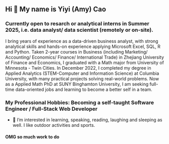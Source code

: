 ## Hi 👋 My name is Yiyi (Amy) Cao
### Currently open to resarch or analytical interns in Summer 2025, i.e. data analyst/ data scientist (remotely or on-site).
I bring years of experience as a data-driven business analyst, with strong analytical skills and hands-on experience applying Microsoft Excel, SQL, R and Python. Taken 2-year courses in Business (including Marketing/ Accounting/ Economics/ Finance/ International Trade) in Zhejiang University of Finance and Economics, I graduated with a Math major from University of Minnesota - Twin Cities. In December 2022, I completed my degree in Applied Analytics (STEM-Computer and Information Science) at Columbia University, with many practical projects solving real-world problems. Now as a Applied Math PhD at SUNY Binghamton University, I am seeking full-time data-oriented jobs and learning to become a better self in a team.

### My Professional Hobbies: Becoming a self-taught Software Engineer / Full-Stack Web Developer 
- 👀 I’m interested in learning, speaking, reading, laughing and sleeping as well. I like outdoor activities and sports.

#### OMG so much work to do

<!---
PracticeDaily21/PracticeDaily21 is a ✨ special ✨ repository because its `README.md` (this file) appears on your GitHub profile.
You can click the Preview link to take a look at your changes. 
--->
